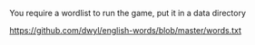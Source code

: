 You require a wordlist to run the game, put it in a data directory

https://github.com/dwyl/english-words/blob/master/words.txt
